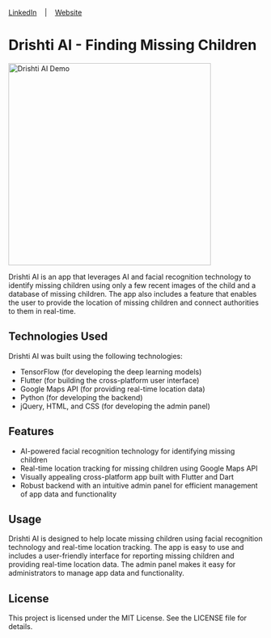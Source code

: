 [LinkedIn](https://www.linkedin.com/in/govind-madan/)&nbsp;&nbsp;&nbsp;&nbsp;|&nbsp;&nbsp;&nbsp;&nbsp;[Website](https://gowindm.me/)

# Drishti AI - Finding Missing Children
<img src="demo.gif" alt="Drishti AI Demo" height="400"/>

Drishti AI is an app that leverages AI and facial recognition technology to identify missing children using only a few recent images of the child and a database of missing children. The app also includes a feature that enables the user to provide the location of missing children and connect authorities to them in real-time.

## Technologies Used

Drishti AI was built using the following technologies:

- TensorFlow (for developing the deep learning models)
- Flutter (for building the cross-platform user interface)
- Google Maps API (for providing real-time location data)
- Python (for developing the backend)
- jQuery, HTML, and CSS (for developing the admin panel)

## Features

- AI-powered facial recognition technology for identifying missing children
- Real-time location tracking for missing children using Google Maps API
- Visually appealing cross-platform app built with Flutter and Dart
- Robust backend with an intuitive admin panel for efficient management of app data and functionality

## Usage

Drishti AI is designed to help locate missing children using facial recognition technology and real-time location tracking. The app is easy to use and includes a user-friendly interface for reporting missing children and providing real-time location data. The admin panel makes it easy for administrators to manage app data and functionality.

## License

This project is licensed under the MIT License. See the LICENSE file for details.
